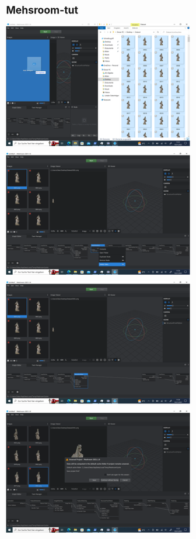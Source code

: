 # Mehsroom-tut

![Alt text](bilder.png "a title")

![Alt text](deln.png "a title")

![Alt text](cnn.png "a title")

![Alt text](start.png "a title")